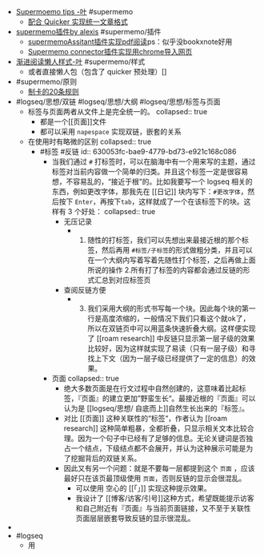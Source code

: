 - [Supermoemo tips -叶](https://www.zhihu.com/collection/797904700) #supermemo
	- [配合 Quicker 实现统一文章格式](https://www.zhihu.com/question/528483411/answer/2444000649)
- [supermemo插件by alexis](https://github.com/supermemo/SuperMemoAssistant) #supermemo/插件
	- [supermemoAssitant插件实现pdf阅读](https://zhuanlan.zhihu.com/p/328137848)ps：似乎没bookxnote好用
	- [Supermemo connector插件实现用chrome导入网页](https://www.zhihu.com/question/488714152/answer/2613027353)
- [渐进阅读懒人样式-叶](https://zhuanlan.zhihu.com/p/318653942) #supermemo/样式
	- 或者直接懒人包（包含了 quicker 预处理）[]
- #supermemo/原则
	- [制卡的20条规则](https://www.yuque.com/supermemo/wiki/20rules)
- #logseq/思想/双链 #logseq/思想/大纲 #logseq/思想/标签与页面
	- 标签与页面两者从文件上是完全统一的。
	  collapsed:: true
		- 都是一个[[页面]]文件
		- 都可以采用 `napespace` 实现双链，嵌套的关系
	- 在使用时有略微的区别
	  collapsed:: true
		- #标签 #反链
		  id:: 630053fc-bae9-4779-bd73-e921c168c086
			- 当我们通过 `#` 打标签时，可以在脑海中有一个用来写的主题，通过标签对当前内容做一个简单的归类。并且这个标签一定是很容易想，不容易乱的，“接近于根”的。比如我要写一个 logseq 相关的东西，例如更改字体，那我先在 [[日记]] 块内写下：`#更改字体`，然后按下 `Enter`，再按下`tab`，这样就成了一个在该标签下的块。这样有 3 个好处：
			  collapsed:: true
				- 无压记录
					- 1. 随性的打标签，我们可以先想出来最接近根的那个标签，然后再用 `#标签/子标签`的形式做粗分类，并且可以在一个大纲内写着写着先随性打个标签，之后再做上面所说的操作
					  2.所有打了标签的内容都会通过反链的形式汇总到对应标签页
				- 查阅反链方便
					- 3. 我们采用大纲的形式书写每一个块。因此每个块的第一行是高度浓缩的，一般情况下我们只看这个就ok了，所以在双链页中可以用蓝条快速折叠大纲。这样便实现了 [[roam research]] 中反链只显示第一层子级的效果比较好，因为这样就实现了易读（只有一层子级）和寻找上下文（因为一层子级已经提供了一定的信息）的效果。
			- 页面
			  collapsed:: true
				- 绝大多数页面是在行文过程中自然创建的，这意味着比起标签，『页面』的建立更加”野蛮生长“。最接近根的『页面』可以认为是 [[logseq/思想/ 自底而上]]自然生长出来的『标签』。
				- 对比 [[页面]] 这种关联性的“标签“，作者认为 [[roam research]] 这种简单粗暴，全都折叠，只显示相关文本比较合理。因为一个句子中已经有了足够的信息。无论关键词是否独占一个结点，下级结点都不会展开，并认为这种展示可能是为了挖掘背后的双链关系。
				- 因此又有另一个问题：就是不要每一层都提到这个 `页面` ，应该最好只在该页最顶级使用 `页面`，否则反链的显示会很混乱。
					- 可以使用 空心的 [[「」]] 实现这种提示效果。
					- 我设计了 [[博客/访客/引号]]这种方式，希望既能提示访客和自己附近有『页面』与当前页面链接，又不至于关联性页面层层嵌套导致反链的显示很混乱。
-
- #logseq
	- 用